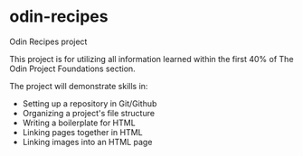 # odin-recipes
Odin Recipes project

This project is for utilizing all information learned within the first 40% of
The Odin Project Foundations section. 

The project will demonstrate skills in:
- Setting up a repository in Git/Github
- Organizing a project's file structure
- Writing a boilerplate for HTML
- Linking pages together in HTML
- Linking images into an HTML page